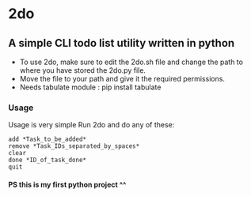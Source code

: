 # 2do
## A simple CLI todo list utility written in python
* To use 2do, make sure to edit the 2do.sh file and change the path to where you have stored the 2do.py file.
* Move the file to your path and give it the required permissions.
* Needs tabulate module : pip install tabulate

### Usage
Usage is very simple
Run 2do and do any of these:
```
add *Task_to_be_added*
remove *Task_IDs_separated_by_spaces* 
clear 
done *ID_of_task_done*
quit 
```
#### PS this is my first python project ^^
